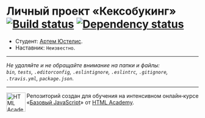# Личный проект «Кексобукинг» [![Build status][travis-image]][travis-url] [![Dependency status][dependency-image]][dependency-url]

* Студент: [Артем Юстелис](https://up.htmlacademy.ru/javascript/8/user/312841).
* Наставник: `Неизвестно`.

---

_Не удаляйте и не обращайте внимание на папки и файлы:_<br>
_`bin`, `tests`, `.editorconfig`, `.eslintignore`, `.eslintrc`, `.gitignore`, `.travis.yml`, `package.json`._

---

<a href="https://htmlacademy.ru/intensive/javascript"><img align="left" width="50" height="50" title="HTML Academy" src="https://up.htmlacademy.ru/static/img/intensive/javascript/logo-for-github.svg"></a>

Репозиторий создан для обучения на интенсивном онлайн‑курсе «[Базовый JavaScript](https://htmlacademy.ru/intensive/javascript)» от [HTML Academy](https://htmlacademy.ru).

[travis-image]: https://travis-ci.org/htmlacademy-javascript/312841-keksobooking.svg?branch=master
[travis-url]: https://travis-ci.org/htmlacademy-javascript/312841-keksobooking
[dependency-image]: https://david-dm.org/htmlacademy-javascript/312841-keksobooking.svg?style=flat-square
[dependency-url]: https://david-dm.org/htmlacademy-javascript/312841-keksobooking
